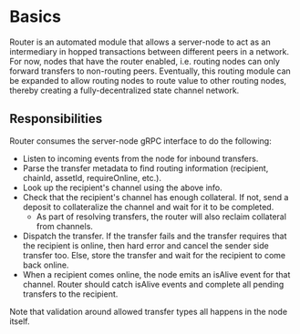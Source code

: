 # Basics

Router is an automated module that allows a server-node to act as an intermediary in hopped transactions between different peers in a network. For now, nodes that have the router enabled, i.e. routing nodes can only forward transfers to non-routing peers. Eventually, this routing module can be expanded to allow routing nodes to route value to other routing nodes, thereby creating a fully-decentralized state channel network.

## Responsibilities

Router consumes the server-node gRPC interface to do the following:

- Listen to incoming events from the node for inbound transfers.
- Parse the transfer metadata to find routing information (recipient, chainId, assetId, requireOnline, etc.).
- Look up the recipient's channel using the above info.
- Check that the recipient's channel has enough collateral. If not, send a deposit to collateralize the channel and wait for it to be completed.
    - As part of resolving transfers, the router will also reclaim collateral from channels.
- Dispatch the transfer. If the transfer fails and the transfer requires that the recipient is online, then hard error and cancel the sender side transfer too. Else, store the transfer and wait for the recipient to come back online.
- When a recipient comes online, the node emits an isAlive event for that channel. Router should catch isAlive events and complete all pending transfers to the recipient.

Note that validation around allowed transfer types all happens in the node itself.